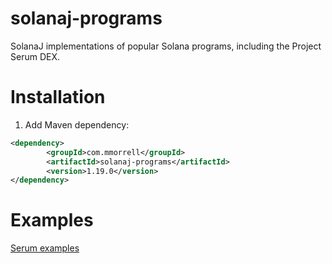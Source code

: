 # solanaj-programs

SolanaJ implementations of popular Solana programs, including the Project Serum DEX.

# Installation
1. Add Maven dependency:

```xml
<dependency>
        <groupId>com.mmorrell</groupId>
        <artifactId>solanaj-programs</artifactId>
        <version>1.19.0</version>
</dependency>
```

# Examples
[Serum examples](https://github.com/skynetcap/solanaj-programs/blob/master/serum/README.md)
